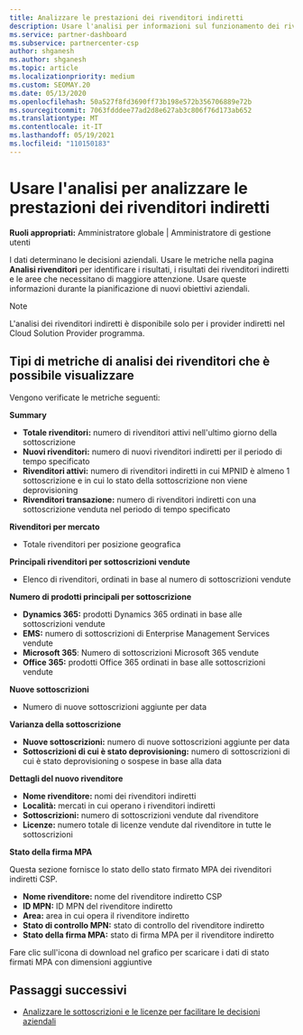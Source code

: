 ```yaml
---
title: Analizzare le prestazioni dei rivenditori indiretti
description: Usare l'analisi per informazioni sul funzionamento dei rivenditori indiretti, sia per i risultati che per le aree che potrebbero richiedere maggiore attenzione.
ms.service: partner-dashboard
ms.subservice: partnercenter-csp
author: shganesh
ms.author: shganesh
ms.topic: article
ms.localizationpriority: medium
ms.custom: SEOMAY.20
ms.date: 05/13/2020
ms.openlocfilehash: 50a527f8fd3690ff73b198e572b356706889e72b
ms.sourcegitcommit: 7063fdddee77ad2d8e627ab3c806f76d173ab652
ms.translationtype: MT
ms.contentlocale: it-IT
ms.lasthandoff: 05/19/2021
ms.locfileid: "110150183"
---
```

# <a name="use-analytics-to-analyze-the-performance-of-your-indirect-resellers"></a>Usare l'analisi per analizzare le prestazioni dei rivenditori indiretti

**Ruoli appropriati:** Amministratore globale | Amministratore di gestione utenti


I dati determinano le decisioni aziendali. Usare le metriche nella pagina **Analisi rivenditori** per identificare i risultati, i risultati dei rivenditori indiretti e le aree che necessitano di maggiore attenzione. Usare queste informazioni durante la pianificazione di nuovi obiettivi aziendali.

> [!NOTE]
> L'analisi dei rivenditori indiretti è disponibile solo per i provider indiretti nel Cloud Solution Provider programma.

## <a name="types-of-reseller-analytics-metrics-you-can-view"></a>Tipi di metriche di analisi dei rivenditori che è possibile visualizzare

Vengono verificate le metriche seguenti:

**Summary**  
 - **Totale rivenditori:** numero di rivenditori attivi nell'ultimo giorno della sottoscrizione  
 - **Nuovi rivenditori:** numero di nuovi rivenditori indiretti per il periodo di tempo specificato  
 - **Rivenditori attivi:** numero di rivenditori indiretti in cui MPNID è almeno 1 sottoscrizione e in cui lo stato della sottoscrizione non viene deprovisioning  
 - **Rivenditori transazione:** numero di rivenditori indiretti con una sottoscrizione venduta nel periodo di tempo specificato  

**Rivenditori per mercato**  
 - Totale rivenditori per posizione geografica  

**Principali rivenditori per sottoscrizioni vendute**
 - Elenco di rivenditori, ordinati in base al numero di sottoscrizioni vendute  

**Numero di prodotti principali per sottoscrizione**  
 - **Dynamics 365:** prodotti Dynamics 365 ordinati in base alle sottoscrizioni vendute  
 - **EMS:** numero di sottoscrizioni di Enterprise Management Services vendute  
 - **Microsoft 365**: Numero di sottoscrizioni Microsoft 365 vendute  
 - **Office 365:** prodotti Office 365 ordinati in base alle sottoscrizioni vendute  

**Nuove sottoscrizioni**  
 - Numero di nuove sottoscrizioni aggiunte per data  

**Varianza della sottoscrizione**  
 - **Nuove sottoscrizioni:** numero di nuove sottoscrizioni aggiunte per data  
 - **Sottoscrizioni di cui è stato deprovisioning:** numero di sottoscrizioni di cui è stato deprovisioning o sospese in base alla data  

**Dettagli del nuovo rivenditore**  
 - **Nome rivenditore:** nomi dei rivenditori indiretti  
 - **Località:** mercati in cui operano i rivenditori indiretti  
 - **Sottoscrizioni:** numero di sottoscrizioni vendute dal rivenditore  
 - **Licenze:** numero totale di licenze vendute dal rivenditore in tutte le sottoscrizioni  

**Stato della firma MPA**

Questa sezione fornisce lo stato dello stato firmato MPA dei rivenditori indiretti CSP.

 - **Nome rivenditore:** nome del rivenditore indiretto CSP
 - **ID MPN:** ID MPN del rivenditore indiretto
 - **Area:** area in cui opera il rivenditore indiretto
 - **Stato di controllo MPN:** stato di controllo del rivenditore indiretto
 - **Stato della firma MPA:** stato di firma MPA per il rivenditore indiretto

Fare clic sull'icona di download nel grafico per scaricare i dati di stato firmati MPA con dimensioni aggiuntive
  
## <a name="next-steps"></a>Passaggi successivi

- [Analizzare le sottoscrizioni e le licenze per facilitare le decisioni aziendali](analyze-subscriptions-licenses.md)